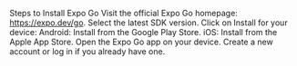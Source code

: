 Steps to Install Expo Go
Visit the official Expo Go homepage: https://expo.dev/go.
Select the latest SDK version.
Click on Install for your device:
Android: Install from the Google Play Store.
iOS: Install from the Apple App Store.
Open the Expo Go app on your device.
Create a new account or log in if you already have one.